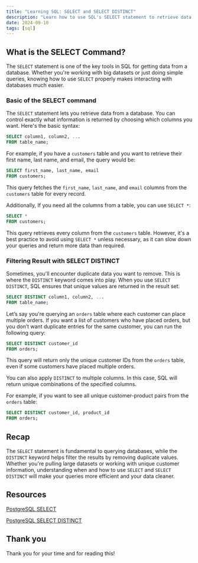```yaml
---
title: "Learning SQL: SELECT and SELECT DISTINCT"
description: "Learn how to use SQL's SELECT statement to retrieve data and filter out duplicates with DISTINCT with examples."
date: 2024-09-10
tags: [sql]
---
```


## What is the SELECT Command?

The `SELECT` statement is one of the key tools in SQL for getting data from a database. Whether you're working with big datasets or just doing simple queries, knowing how to use `SELECT` properly makes interacting with databases much easier.

### Basic of the SELECT command

The `SELECT` statement lets you retrieve data from a database. You can control exactly what information is returned by choosing which columns you want. Here's the basic syntax:

```sql
SELECT column1, column2, ...
FROM table_name;
```

For example, if you have a `customers` table and you want to retrieve their first name, last name, and email, the query would be:

```sql
SELECT first_name, last_name, email
FROM customers;
```

This query fetches the `first_name`, `last_name`, and `email` columns from the `customers` table for every record.

Additionally, If you need all the columns from a table, you can use `SELECT *`:

```sql
SELECT *
FROM customers;
```

This query retrieves every column from the `customers` table. However, it's a best practice to avoid using `SELECT *` unless necessary, as it can slow down your queries and return more data than required.

### Filtering Result with SELECT DISTINCT

Sometimes, you'll encounter duplicate data you want to remove. This is where the `DISTINCT` keyword comes into play. When you use `SELECT DISTINCT`, SQL ensures that unique values are returned in the result set.

```sql
SELECT DISTINCT column1, column2, ...
FROM table_name;
```

Let’s say you're querying an `orders` table where each customer can place multiple orders. If you want a list of customers who have placed orders, but you don’t want duplicate entries for the same customer, you can run the following query:

```sql
SELECT DISTINCT customer_id
FROM orders;
```

This query will return only the unique customer IDs from the `orders` table, even if some customers have placed multiple orders.

You can also apply `DISTINCT` to multiple columns. In this case, SQL will return unique combinations of the specified columns.

For example, if you want to see all unique customer-product pairs from the `orders` table:

```sql
SELECT DISTINCT customer_id, product_id
FROM orders;
```

## Recap

The `SELECT` statement is fundamental to querying databases, while the `DISTINCT` keyword helps filter the results by removing duplicate values. Whether you're pulling large datasets or working with unique customer information, understanding when and how to use `SELECT` and `SELECT DISTINCT` will make your queries more efficient and your data cleaner.

## Resources

[PostgreSQL SELECT](https://www.postgresqltutorial.com/postgresql-tutorial/postgresql-select/)

[PostgreSQL SELECT DISTINCT](https://www.postgresqltutorial.com/postgresql-tutorial/postgresql-select-distinct/)

## Thank you

Thank you for your time and for reading this!
